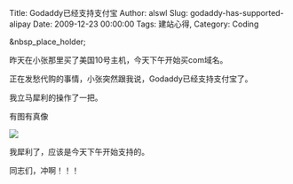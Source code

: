 Title: Godaddy已经支持支付宝
Author: alswl
Slug: godaddy-has-supported-alipay
Date: 2009-12-23 00:00:00
Tags: 建站心得, 
Category: Coding

&nbsp_place_holder;

昨天在小张那里买了美国10号主机，今天下午开始买com域名。

正在发愁代购的事情，小张突然跟我说，Godaddy已经支持支付宝了。

我立马犀利的操作了一把。

有图有真像

![](http://upload-log4d.qiniudn.com/2009/12/godaddy_alipay.jpg)

我犀利了，应该是今天下午开始支持的。

同志们，冲啊！！！

